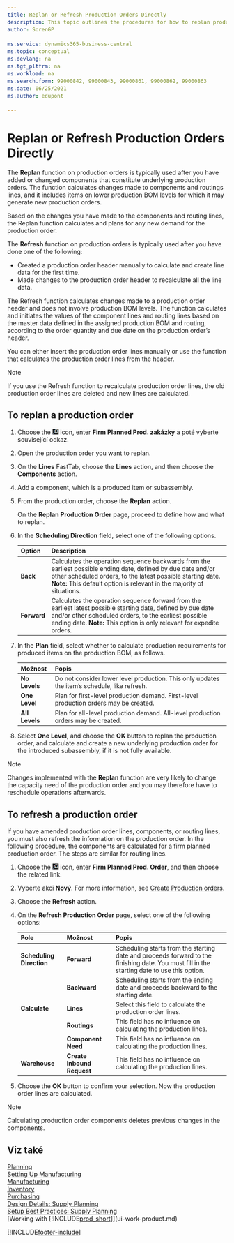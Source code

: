 ```yaml
---
title: Replan or Refresh Production Orders Directly
description: This topic outlines the procedures for how to replan production orders and refresh production orders directly.
author: SorenGP

ms.service: dynamics365-business-central
ms.topic: conceptual
ms.devlang: na
ms.tgt_pltfrm: na
ms.workload: na
ms.search.form: 99000842, 99000843, 99000861, 99000862, 99000863
ms.date: 06/25/2021
ms.author: edupont

---
```

# Replan or Refresh Production Orders Directly

The **Replan** function on production orders is typically used after you have added or changed components that constitute underlying production orders. The function calculates changes made to components and routings lines, and it includes items on lower production BOM levels for which it may generate new production orders.

Based on the changes you have made to the components and routing lines, the Replan function calculates and plans for any new demand for the production order.

The **Refresh** function on production orders is typically used after you have done one of the following:

- Created a production order header manually to calculate and create line data for the first time.
- Made changes to the production order header to recalculate all the line data.

The Refresh function calculates changes made to a production order header and does not involve production BOM levels. The function calculates and initiates the values of the component lines and routing lines based on the master data defined in the assigned production BOM and routing, according to the order quantity and due date on the production order’s header.

You can either insert the production order lines manually or use the function that calculates the production order lines from the header.

> [!NOTE]
> If you use the Refresh function to recalculate production order lines, the old production order lines are deleted and new lines are calculated.

## To replan a production order

1. Choose the ![Lightbulb that opens the Tell Me feature 1.](media/ui-search/search_small.png "Tell me what you want to do") icon, enter **Firm Planned Prod. zakázky** a poté vyberte související odkaz.
2. Open the production order you want to replan.
3. On the **Lines** FastTab, choose the **Lines** action, and then choose the **Components** action.
4. Add a component, which is a produced item or subassembly.
5. From the production order, choose the **Replan** action.

   On the **Replan Production Order** page, proceed to define how and what to replan.
6. In the **Scheduling Direction** field, select one of the following options.

   | Option | Description |
   |--|--|
   | **Back** | Calculates the operation sequence backwards from the earliest possible ending date, defined by due date and/or other scheduled orders, to the latest possible starting date. **Note:**  This default option is relevant in the majority of situations. |
   | **Forward** | Calculates the operation sequence forward from the earliest latest possible starting date, defined by due date and/or other scheduled orders, to the earliest possible ending date. **Note:**  This option is only relevant for expedite orders. |

7. In the **Plan** field, select whether to calculate production requirements for produced items on the production BOM, as follows.

   | Možnost | Popis |
   |----------------------------------|---------------------------------------|  
   | **No Levels** | Do not consider lower level production. This only updates the item’s schedule, like refresh. |
   | **One Level** | Plan for first-level production demand. First-level production orders may be created. |
   | **All Levels** | Plan for all-level production demand. All-level production orders may be created. |

8. Select **One Level**, and choose the **OK** button to replan the production order, and calculate and create a new underlying production order for the introduced subassembly, if it is not fully available.

> [!NOTE]  
> Changes implemented with the **Replan** function are very likely to change the capacity need of the production order and you may therefore have to reschedule operations afterwards.

## To refresh a production order

If you have amended production order lines, components, or routing lines, you must also refresh the information on the production order. In the following procedure, the components are calculated for a firm planned production order. The steps are similar for routing lines.

1. Choose the ![Lightbulb that opens the Tell Me feature 2.](media/ui-search/search_small.png "Tell me what you want to do") icon, enter **Firm Planned Prod. Order**, and then choose the related link.
2. Vyberte akci **Nový**. For more information, see [Create Production orders](production-how-to-create-production-orders.md).
3. Choose the **Refresh** action.
4. On the **Refresh Production Order** page, select one of the following options:

   | Pole | Možnost | Popis |
   |----------------------------------|---------------|---------------------------------------|  
   | **Scheduling Direction** | **Forward** | Scheduling starts from the starting date and proceeds forward to the finishing date. You must fill in the starting date to use this option. |
   |  | **Backward** | Scheduling starts from the ending date and proceeds backward to the starting date. |
   | **Calculate** | **Lines** | Select this field to calculate the production order lines. |
   |  | **Routings** | This field has no influence on calculating the production lines. |
   |  | **Component Need** | This field has no influence on calculating the production lines. |
   | **Warehouse** | **Create Inbound Request** | This field has no influence on calculating the production lines. |

5. Choose the **OK** button to confirm your selection. Now the production order lines are calculated.

> [!NOTE]  
> Calculating production order components deletes previous changes in the components.

## Viz také

[Planning](production-planning.md)  
[Setting Up Manufacturing](production-configure-production-processes.md)  
[Manufacturing](production-manage-manufacturing.md)    
[Inventory](inventory-manage-inventory.md)  
[Purchasing](purchasing-manage-purchasing.md)  
[Design Details: Supply Planning](design-details-supply-planning.md)   
[Setup Best Practices: Supply Planning](setup-best-practices-supply-planning.md)  
[Working with [!INCLUDE[prod_short](includes/prod_short.md)]](ui-work-product.md)


[!INCLUDE[footer-include](includes/footer-banner.md)]